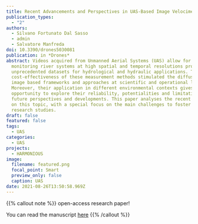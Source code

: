 ```yaml
---
title: Recent Advancements and Perspectives in UAS-Based Image Velocimetry
publication_types:
  - "2"
authors:
  - Silvano Fortunato Dal Sasso
  - admin
  - Salvatore Manfreda
doi: 10.3390/drones5030081
publication: in *Drones*
abstract: Videos acquired from Unmanned Aerial Systems (UAS) allow for
  monitoring river systems at high spatial and temporal resolutions providing
  unprecedented datasets for hydrological and hydraulic applications. The
  cost-effectiveness of these measurement methods stimulated the diffusion of
  image based frameworks and approaches at scientific and operational levels.
  Moreover, their application in different environmental contexts gives us the
  opportunity to explore their reliability, potentialities and limitations, and
  future perspectives and developments. This paper analyses the recent progress
  on this topic, with a special focus on the main challenges to foster future
  research studies.
draft: false
featured: false
tags:
  - UAS
categories:
  - UAS
projects:
  - HARMONIOUS
image:
  filename: featured.png
  focal_point: Smart
  preview_only: false
  caption: UAS
date: 2021-08-26T13:50:58.969Z
---
```

{{% callout note %}}
open-access research paper! 

You can read the manuscript [here](https://doi.org/10.3390/drones5030081)
{{% /callout %}}